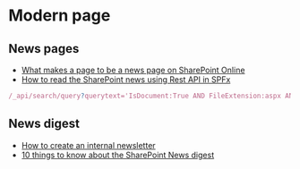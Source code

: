# Modern page

## News pages

- [What makes a page to be a news page on SharePoint Online](https://www.eliostruyf.com/what-makes-a-page-to-be-a-news-page-on-sharepoint-online/)
- [How to read the SharePoint news using Rest API in SPFx](https://blog.hubfly.com/sharepoint/how-to-read-the-sharepoint-news-using-rest-api-in-spfx)

```ts
/_api/search/query?querytext='IsDocument:True AND FileExtension:aspx AND PromotedState:2'
```

## News digest

- [How to create an internal newsletter](https://sharepoint.handsontek.net/2018/09/02/create-internal-newsletters-using-sharepoint-news/)
- [10 things to know about the SharePoint News digest](https://mydigitalworkplace.wordpress.com/2019/07/28/10-things-about-sharepoint-news-digest)
